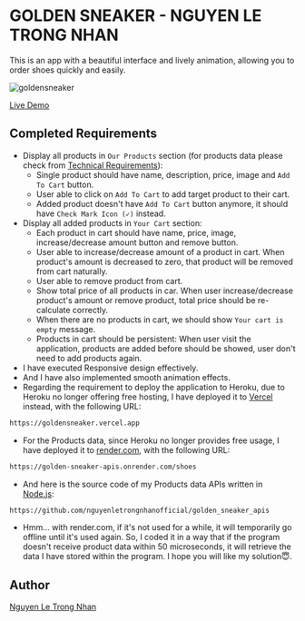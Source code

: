 # GOLDEN SNEAKER - NGUYEN LE TRONG NHAN

This is an app with a beautiful interface and lively animation, allowing you to order shoes quickly and easily.

![goldensneaker](https://github.com/nguyenletrongnhanofficial/golden_sneaker_flutter/assets/108941086/6048e56a-1f07-4329-8c2f-ec56095bf705)


[Live Demo](https://goldensneaker.vercel.app/)

## Completed Requirements

- Display all products in `Our Products` section (for products data please check from [Technical Requirements](#technical-requirements)):
  - Single product should have name, description, price, image and `Add To Cart` button.
  - User able to click on `Add To Cart` to add target product to their cart.
  - Added product doesn't have `Add To Cart` button anymore, it should have `Check Mark Icon (✓)` instead.
- Display all added products in `Your Cart` section:
  - Each product in cart should have name, price, image, increase/decrease amount button and remove button.
  - User able to increase/decrease amount of a product in cart. When product's amount is decreased to zero, that product will be removed from cart naturally.
  - User able to remove product from cart.
  - Show total price of all products in car. When user increase/decrease product's amount or remove product, total price should be re-calculate correctly.
  - When there are no products in cart, we should show `Your cart is empty` message.
  - Products in cart should be persistent: When user visit the application, products are added before should be showed, user don't need to add products again.
- I have executed Responsive design effectively.
- And I have also implemented smooth animation effects.
- Regarding the requirement to deploy the application to Heroku, due to Heroku no longer offering free hosting, I have deployed it to [Vercel](https://goldensneaker.vercel.app) instead, with the following URL: 
```bash
https://goldensneaker.vercel.app
```
- For the Products data, since Heroku no longer provides free usage, I have deployed it to [render.com](https://golden-sneaker-apis.onrender.com/shoes), with the following URL:
```bash
https://golden-sneaker-apis.onrender.com/shoes
```
- And here is the source code of my Products data APIs written in [Node.js](https://github.com/nguyenletrongnhanofficial/golden_sneaker_apis):
```bash
https://github.com/nguyenletrongnhanofficial/golden_sneaker_apis
```
- Hmm... with render.com, if it's not used for a while, it will temporarily go offline until it's used again. So, I coded it in a way that if the program doesn't receive product data within 50 microseconds, it will retrieve the data I have stored within the program. I hope you will like my solution😇.

## Author

[Nguyen Le Trong Nhan](https://github.com/nguyenletrongnhanofficial)
